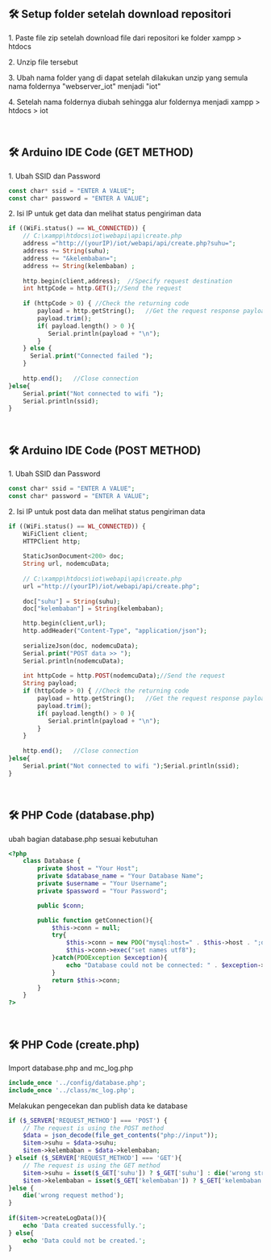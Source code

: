 <h2>🛠️ Setup folder setelah download repositori</h2>

<p>1. Paste file zip setelah download file dari repositori ke folder xampp > htdocs</p>
<p>2. Unzip file tersebut</p>
<p>3. Ubah nama folder yang di dapat setelah dilakukan unzip yang semula nama foldernya "webserver_iot" menjadi "iot"</p>
<p>4. Setelah nama foldernya diubah sehingga alur foldernya menjadi xampp > htdocs > iot</p>
<br>


<h2>🛠️ Arduino IDE Code (GET METHOD)</h2>

<p>1. Ubah SSID dan Password</p>

```php
const char* ssid = "ENTER A VALUE";
const char* password = "ENTER A VALUE";
```
<p>2. Isi IP untuk get data dan melihat status pengiriman data</p>

```php
if ((WiFi.status() == WL_CONNECTED)) {
    // C:\xampp\htdocs\iot\webapi\api\create.php
    address ="http://(yourIP)/iot/webapi/api/create.php?suhu=";
    address += String(suhu);
    address += "&kelembaban="; 
    address += String(kelembaban) ;
      
    http.begin(client,address);  //Specify request destination
    int httpCode = http.GET();//Send the request
      
    if (httpCode > 0) { //Check the returning code    
        payload = http.getString();   //Get the request response payload
        payload.trim();
        if( payload.length() > 0 ){
           Serial.println(payload + "\n");
        }
    } else {
      Serial.print("Connected failed ");
    }
    
    http.end();   //Close connection
}else{
    Serial.print("Not connected to wifi ");
    Serial.println(ssid);
}
```
<br>


<h2>🛠️ Arduino IDE Code (POST METHOD)</h2>

<p>1. Ubah SSID dan Password</p>

```php
const char* ssid = "ENTER A VALUE";
const char* password = "ENTER A VALUE";
```
<p>2. Isi IP untuk post data dan melihat status pengiriman data</p>

```php
if ((WiFi.status() == WL_CONNECTED)) {
    WiFiClient client;
    HTTPClient http;
    
    StaticJsonDocument<200> doc;
    String url, nodemcuData; 
    
    // C:\xampp\htdocs\iot\webapi\api\create.php
    url ="http://(yourIP)/iot/webapi/api/create.php";
    
    doc["suhu"] = String(suhu);
    doc["kelembaban"] = String(kelembaban);

    http.begin(client,url);
    http.addHeader("Content-Type", "application/json");
    
    serializeJson(doc, nodemcuData);
    Serial.print("POST data >> ");
    Serial.println(nodemcuData); 
  
    int httpCode = http.POST(nodemcuData);//Send the request
    String payload;  
    if (httpCode > 0) { //Check the returning code   
        payload = http.getString();   //Get the request response payload
        payload.trim();
        if( payload.length() > 0 ){
           Serial.println(payload + "\n");
        }
    }
    
    http.end();   //Close connection
}else{
    Serial.print("Not connected to wifi ");Serial.println(ssid);
}
```
<br>


<h2>🛠️ PHP Code (database.php)</h2>
<p>ubah bagian database.php sesuai kebutuhan</p>

```php
<?php 
    class Database {
        private $host = "Your Host";
        private $database_name = "Your Database Name";
        private $username = "Your Username";
        private $password = "Your Password";

        public $conn;

        public function getConnection(){
            $this->conn = null;
            try{
                $this->conn = new PDO("mysql:host=" . $this->host . ";dbname=" . $this->database_name, $this->username, $this->password);
                $this->conn->exec("set names utf8");
            }catch(PDOException $exception){
                echo "Database could not be connected: " . $exception->getMessage();
            }
            return $this->conn;
        }
    }  
?>
```
<br>


<h2>🛠️ PHP Code (create.php)</h2>
<p>Import database.php and mc_log.php</p>

```php
include_once '../config/database.php';
include_once '../class/mc_log.php';
```

<p>Melakukan pengecekan dan publish data ke database</p>

```php
if ($_SERVER['REQUEST_METHOD'] === 'POST') {
    // The request is using the POST method
    $data = json_decode(file_get_contents("php://input"));
    $item->suhu = $data->suhu;
    $item->kelembaban = $data->kelembaban;
} elseif ($_SERVER['REQUEST_METHOD'] === 'GET'){
    // The request is using the GET method
    $item->suhu = isset($_GET['suhu']) ? $_GET['suhu'] : die('wrong structure!');
    $item->kelembaban = isset($_GET['kelembaban']) ? $_GET['kelembaban'] : die('wrong structure!');
}else {
    die('wrong request method');
}
    
if($item->createLogData()){
    echo 'Data created successfully.';
} else{
    echo 'Data could not be created.';
}
```
